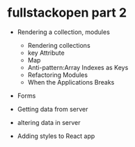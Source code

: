 # fullstackopen part 2

- Rendering a collection, modules
    - Rendering collections
    - key Attribute
    - Map
    - Anti-pattern:Array Indexes as Keys
    - Refactoring Modules
    - When the Applications Breaks

- Forms
- Getting data from server
- altering data in server
- Adding styles to React app